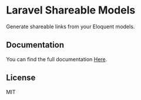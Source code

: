 # Laravel Shareable Models

Generate shareable links from your Eloquent models.

## Documentation

You can find the full documentation [Here](https://ksassnowski.gitbooks.io/shareable-models/content/).

## License

MIT

